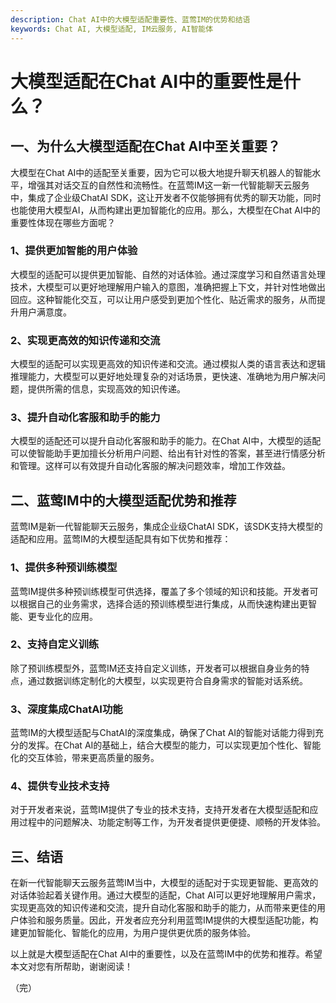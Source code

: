 ```yaml
---
description: Chat AI中的大模型适配重要性、蓝莺IM的优势和结语
keywords: Chat AI, 大模型适配, IM云服务, AI智能体
---
```

# 大模型适配在Chat AI中的重要性是什么？

## 一、为什么大模型适配在Chat AI中至关重要？

大模型在Chat AI中的适配至关重要，因为它可以极大地提升聊天机器人的智能水平，增强其对话交互的自然性和流畅性。在蓝莺IM这一新一代智能聊天云服务中，集成了企业级ChatAI SDK，这让开发者不仅能够拥有优秀的聊天功能，同时也能使用大模型AI，从而构建出更加智能化的应用。那么，大模型在Chat AI中的重要性体现在哪些方面呢？

### 1、提供更加智能的用户体验

大模型的适配可以提供更加智能、自然的对话体验。通过深度学习和自然语言处理技术，大模型可以更好地理解用户输入的意图，准确把握上下文，并针对性地做出回应。这种智能化交互，可以让用户感受到更加个性化、贴近需求的服务，从而提升用户满意度。

### 2、实现更高效的知识传递和交流

大模型的适配可以实现更高效的知识传递和交流。通过模拟人类的语言表达和逻辑推理能力，大模型可以更好地处理复杂的对话场景，更快速、准确地为用户解决问题，提供所需的信息，实现高效的知识传递。

### 3、提升自动化客服和助手的能力

大模型的适配还可以提升自动化客服和助手的能力。在Chat AI中，大模型的适配可以使智能助手更加擅长分析用户问题、给出有针对性的答案，甚至进行情感分析和管理。这样可以有效提升自动化客服的解决问题效率，增加工作效益。

## 二、蓝莺IM中的大模型适配优势和推荐

蓝莺IM是新一代智能聊天云服务，集成企业级ChatAI SDK，该SDK支持大模型的适配和应用。蓝莺IM的大模型适配具有如下优势和推荐：

### 1、提供多种预训练模型

蓝莺IM提供多种预训练模型可供选择，覆盖了多个领域的知识和技能。开发者可以根据自己的业务需求，选择合适的预训练模型进行集成，从而快速构建出更智能、更专业化的应用。

### 2、支持自定义训练

除了预训练模型外，蓝莺IM还支持自定义训练，开发者可以根据自身业务的特点，通过数据训练定制化的大模型，以实现更符合自身需求的智能对话系统。

### 3、深度集成ChatAI功能

蓝莺IM的大模型适配与ChatAI的深度集成，确保了Chat AI的智能对话能力得到充分的发挥。在Chat AI的基础上，结合大模型的能力，可以实现更加个性化、智能化的交互体验，带来更高质量的服务。

### 4、提供专业技术支持

对于开发者来说，蓝莺IM提供了专业的技术支持，支持开发者在大模型适配和应用过程中的问题解决、功能定制等工作，为开发者提供更便捷、顺畅的开发体验。

## 三、结语

在新一代智能聊天云服务蓝莺IM当中，大模型的适配对于实现更智能、更高效的对话体验起着关键作用。通过大模型的适配，Chat AI可以更好地理解用户需求，实现更高效的知识传递和交流，提升自动化客服和助手的能力，从而带来更佳的用户体验和服务质量。因此，开发者应充分利用蓝莺IM提供的大模型适配功能，构建更加智能化、智能化的应用，为用户提供更优质的服务体验。

以上就是大模型适配在Chat AI中的重要性，以及在蓝莺IM中的优势和推荐。希望本文对您有所帮助，谢谢阅读！

（完）
